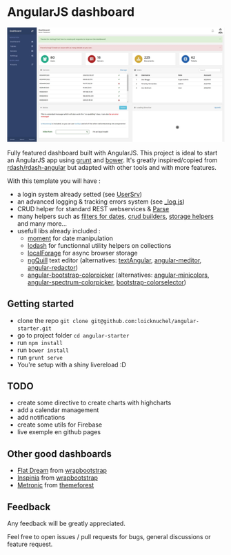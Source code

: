 # AngularJS dashboard

![screenshot](screenshots/dashboard.jpg)

Fully featured dashboard built with AngularJS. This project is ideal to start an AngularJS app using [grunt](http://gruntjs.com/) and [bower](http://bower.io/).
It's greatly inspired/copied from [rdash/rdash-angular](https://github.com/rdash/rdash-angular) but adapted with other tools and with more features.

With this template you will have :

- a login system already setted (see [UserSrv](https://github.com/loicknuchel/angularjs-dashboard/blob/master/app/scripts/services.js))
- an advanced logging & tracking errors system (see [_log.js](https://github.com/loicknuchel/angularjs-dashboard/blob/master/app/scripts/_log.js))
- CRUD helper for standard REST webservices & [Parse](https://parse.com/)
- many helpers such as [filters for dates](https://github.com/loicknuchel/angularjs-dashboard/blob/master/app/scripts/filters.js), [crud builders](https://github.com/loicknuchel/angularjs-dashboard/blob/master/app/scripts/common/crud-rest-utils.js), [storage helpers](https://github.com/loicknuchel/angularjs-dashboard/blob/master/app/scripts/common/storage.js) and many more...
- usefull libs already included :
    - [moment](http://momentjs.com/) for date manipulation
    - [lodash](http://lodash.com/) for functionnal utility helpers on collections
    - [localForage](https://github.com/mozilla/localForage) for async browser storage
    - [ngQuill](https://github.com/KillerCodeMonkey/ngQuill) text editor (alternatives: [textAngular](http://textangular.com/), [angular-meditor](https://github.com/ghinda/angular-meditor), [angular-redactor](https://github.com/TylerGarlick/angular-redactor))
    - [angular-bootstrap-colorpicker](https://github.com/buberdds/angular-bootstrap-colorpicker) (alternatives: [angular-minicolors](https://github.com/kaihenzler/angular-minicolors), [angular-spectrum-colorpicker](https://github.com/Jimdo/angular-spectrum-colorpicker), [bootstrap-colorselector](https://github.com/flaute/bootstrap-colorselector))

## Getting started

- clone the repo `git clone git@github.com:loicknuchel/angular-starter.git`
- go to project folder `cd angular-starter`
- run `npm install`
- run `bower install`
- run `grunt serve`
- You're setup with a shiny livereload :D

## TODO

- create some directive to create charts with highcharts
- add a calendar management
- add notifications
- create some utils for Firebase
- live exemple en github pages

## Other good dashboards

- [Flat Dream](http://condorthemes.com/flatdream/pages-profile.html) from [wrapbootstrap](https://wrapbootstrap.com/theme/flat-dream-responsive-admin-template-WB004G996)
- [Inspinia](http://webapplayers.com/inspinia_admin-v1.6/profile.html) from [wrapbootstrap](https://wrapbootstrap.com/theme/inspinia-responsive-admin-theme-WB0R5L90S)
- [Metronic](http://www.keenthemes.com/preview/metronic/theme/templates/admin/angularjs/) from [themeforest](http://themeforest.net/item/metronic-responsive-admin-dashboard-template/4021469)

## Feedback

Any feedback will be greatly appreciated.

Feel free to open issues / pull requests for bugs, general discussions or feature request.
